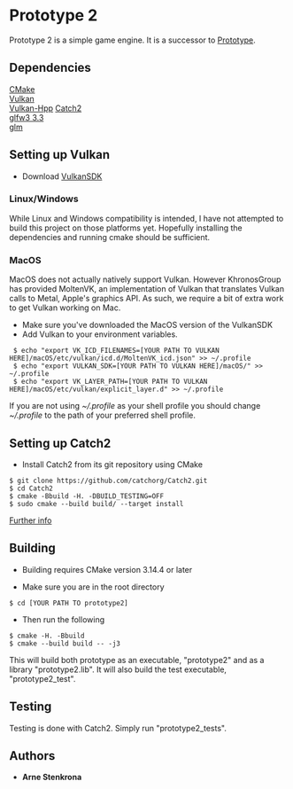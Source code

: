 # Prototype 2
Prototype 2 is a simple game engine. It is a successor to [Prototype](https://github.com/ArneStenkrona/Prototype).

## Dependencies
[CMake]()  
[Vulkan](https://vulkan.lunarg.com/sdk/home)  
[Vulkan-Hpp](https://github.com/KhronosGroup/Vulkan-Hpp)
[Catch2](https://github.com/catchorg/Catch2/)  
[glfw3 3.3](https://www.glfw.org)  
[glm](https://glm.g-truc.net/0.9.9/index.html)

## Setting up Vulkan
* Download [VulkanSDK](https://vulkan.lunarg.com/sdk/home)

### Linux/Windows
While Linux and Windows compatibility is intended, I have not attempted to build this project on those platforms yet.
Hopefully installing the dependencies and running cmake should be sufficient.

### MacOS
MacOS does not actually natively support Vulkan. However KhronosGroup has provided MoltenVK, an implementation of Vulkan that translates Vulkan calls to Metal, Apple's graphics API. As such, we require a bit of extra work to get Vulkan working on Mac.

* Make sure you've downloaded the MacOS version of the VulkanSDK
* Add Vulkan to your environment variables.
```
 $ echo "export VK_ICD_FILENAMES=[YOUR PATH TO VULKAN HERE]/macOS/etc/vulkan/icd.d/MoltenVK_icd.json" >> ~/.profile
 $ echo "export VULKAN_SDK=[YOUR PATH TO VULKAN HERE]/macOS/" >> ~/.profile
 $ echo "export VK_LAYER_PATH=[YOUR PATH TO VULKAN HERE]/macOS/etc/vulkan/explicit_layer.d" >> ~/.profile
```
If you are not using *~/.profile* as your shell profile you should change *~/.profile* to the path of your preferred shell profile.
## Setting up Catch2
* Install Catch2 from its git repository using CMake
```
$ git clone https://github.com/catchorg/Catch2.git
$ cd Catch2
$ cmake -Bbuild -H. -DBUILD_TESTING=OFF
$ sudo cmake --build build/ --target install
```
[Further info](https://github.com/catchorg/Catch2/blob/master/docs/cmake-integration.md#installing-catch2-from-git-repository)

## Building

* Building requires CMake version 3.14.4 or later

* Make sure you are in the root directory
```
$ cd [YOUR PATH TO prototype2]
```

* Then run the following
```
$ cmake -H. -Bbuild
$ cmake --build build -- -j3
```

This will build both prototype as an executable, "prototype2" and
as a library "prototype2.lib". It will also build the test executable,
"prototype2_test".

## Testing
Testing is done with Catch2. Simply run "prototype2_tests".

## Authors

* **Arne Stenkrona**

